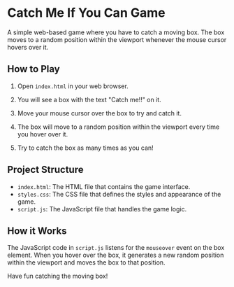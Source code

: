 # Catch Me If You Can Game

A simple web-based game where you have to catch a moving box. The box moves to a random position within the viewport whenever the mouse cursor hovers over it.

## How to Play

1. Open `index.html` in your web browser.

2. You will see a box with the text "Catch me!!" on it.

3. Move your mouse cursor over the box to try and catch it.

4. The box will move to a random position within the viewport every time you hover over it.

5. Try to catch the box as many times as you can!

## Project Structure

- `index.html`: The HTML file that contains the game interface.
- `styles.css`: The CSS file that defines the styles and appearance of the game.
- `script.js`: The JavaScript file that handles the game logic.

## How it Works

The JavaScript code in `script.js` listens for the `mouseover` event on the box element. When you hover over the box, it generates a new random position within the viewport and moves the box to that position.


Have fun catching the moving box!
